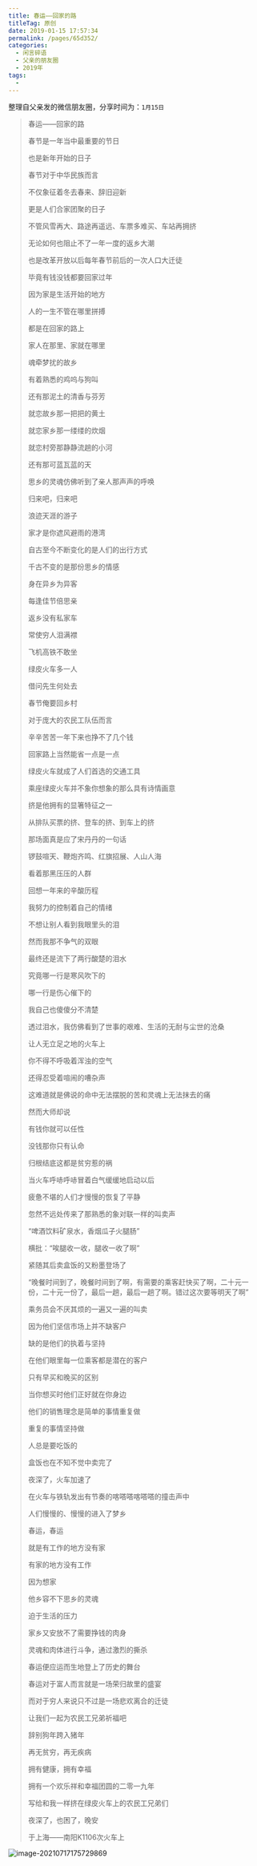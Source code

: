 ```yaml
---
title: 春运——回家的路
titleTag: 原创
date: 2019-01-15 17:57:34
permalink: /pages/65d352/
categories:
  - 闲言碎语
  - 父亲的朋友圈
  - 2019年
tags:
  - 
---
```

整理自父亲发的微信朋友圈，分享时间为：`1月15日`

> 春运——回家的路
>
> 
>
> 春节是一年当中最重要的节日
>
> 也是新年开始的日子
>
> 春节对于中华民族而言
>
> 不仅象征着冬去春来、辞旧迎新
>
> 更是人们合家团聚的日子
>
> 不管风雪再大、路途再遥远、车票多难买、车站再拥挤
>
> 无论如何也阻止不了一年一度的返乡大潮
>
> 也是改革开放以后每年春节前后的一次人口大迁徒
>
> 
>
> 
>
> 毕竟有钱没钱都要回家过年
>
> 因为家是生活开始的地方
>
> 人的一生不管在哪里拼搏
>
> 都是在回家的路上
>
> 家人在那里、家就在哪里
>
> 魂牵梦扰的故乡
>
> 有着熟悉的鸡呜与狗叫
>
> 还有那泥土的清香与芬芳
>
> 就恋故乡那一把把的黄土
>
> 就恋家乡那一缕缕的炊烟
>
> 就恋村旁那静静流趟的小河
>
> 还有那可蓝瓦蓝的天
>
> 思乡的灵魂仿佛听到了亲人那声声的呼唤
>
> 归来吧，归来吧
>
> 浪迹天涯的游子
>
> 家才是你遮风避雨的港湾
>
> 
>
> 
>
> 自古至今不断变化的是人们的出行方式
>
> 千古不变的是那份思乡的情感
>
> 身在异乡为异客
>
> 每逢佳节倍思亲
>
> 返乡没有私家车
>
> 常使穷人泪满襟
>
> 飞机高铁不敢坐
>
> 绿皮火车多一人
>
> 借问先生何处去
>
> 春节俺要回乡村
>
> 对于庞大的农民工队伍而言
>
> 辛辛苦苦一年下来也挣不了几个钱
>
> 回家路上当然能省一点是一点
>
> 绿皮火车就成了人们首选的交通工具
>
> 
>
> 
>
> 乘座绿皮火车并不象你想象的那么具有诗情画意
>
> 挤是他拥有的显箸特征之一
>
> 从排队买票的挤、登车的挤、到车上的挤
>
> 那场面真是应了宋丹丹的一句话
>
> 锣鼓喧天、鞭炮齐鸣、红旗招展、人山人海
>
> 看着那黑压压的人群
>
> 回想一年来的辛酸历程
>
> 我努力的控制着自己的情绪
>
> 不想让别人看到我眼里头的泪
>
> 然而我那不争气的双眼
>
> 最终还是流下了两行酸楚的泪水
>
> 究竟哪一行是寒风吹下的
>
> 哪一行是伤心催下的
>
> 我自己也傻傻分不清楚
>
> 透过泪水，我仿佛看到了世事的艰难、生活的无耐与尘世的沧桑
>
> 
>
> 
>
> 让人无立足之地的火车上
>
> 你不得不呼吸着浑浊的空气
>
> 还得忍受着喧闹的嘈杂声
>
> 这难道就是佛说的命中无法摆脱的苦和灵魂上无法抹去的痛
>
> 然而大师却说
>
> 有钱你就可以任性
>
> 没钱那你只有认命
>
> 归根结底这都是贫穷惹的祸
>
> 
>
> 
>
> 当火车呼哧呼哧冒着白气缓缓地启动以后
>
> 疲惫不堪的人们才慢慢的恢复了平静
>
> 忽然不远处传来了那熟悉的象对联一样的叫卖声
>
> “啤酒饮料矿泉水，香烟瓜子火腿肠”
>
> 横批：“唉腿收一收，腿收一收了啊”
>
> 紧随其后卖盒饭的又粉墨登场了
>
> “晚餐时间到了，晚餐时间到了啊，有需要的乘客赶快买了啊，二十元一份，二十元一份了，最后一趟，最后一趟了啊。错过这次要等明天了啊”
>
> 
>
> 
>
> 乘务员会不厌其烦的一遍又一遍的叫卖
>
> 因为他们坚信市场上并不缺客户
>
> 缺的是他们的执着与坚持
>
> 在他们眼里每一位乘客都是潜在的客户
>
> 只有早买和晚买的区别
>
> 当你想买时他们正好就在你身边
>
> 他们的销售理念是简单的事情重复做
>
> 重复的事情坚持做
>
> 人总是要吃饭的
>
> 盒饭也在不知不觉中卖完了
>
> 
>
> 
>
> 夜深了，火车加速了
>
> 在火车与铁轨发出有节奏的喀嗒嗒喀嗒嗒的撞击声中
>
> 人们慢慢的、慢慢的进入了梦乡
>
> 
>
> 
>
> 春运，春运
>
> 就是有工作的地方没有家
>
> 有家的地方没有工作
>
> 因为想家
>
> 他乡容不下思乡的灵魂
>
> 迫于生活的压力
>
> 家乡又安放不了需要挣钱的肉身
>
> 灵魂和肉体进行斗争，通过激烈的撕杀
>
> 春运便应运而生地登上了历史的舞台
>
> 
>
> 
>
> 春运对于富人而言就是一场荣归故里的盛宴
>
> 而对于穷人来说只不过是一场悲欢离合的迁徒
>
> 
>
> 
>
> 让我们一起为农民工兄弟祈福吧
>
> 辞别狗年跨入猪年
>
> 再无贫穷，再无疾病
>
> 拥有健康，拥有幸福
>
> 拥有一个欢乐祥和幸福团圆的二零一九年
>
> 
>
> 
>
> 写给和我一样挤在绿皮火车上的农民工兄弟们
>
> 夜深了，也困了，晚安
>
> 
>
> 于上海——南阳K1106次火车上

![image-20210717175729869](http://t.eryajf.net/imgs/2021/09/c58b7a2e3628e314.jpg)